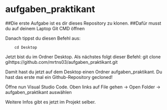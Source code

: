 # aufgaben_praktikant

##Die erste Aufgabe ist es dir dieses Repository zu klonen.
##Dafür musst du auf deinem Laptop Git CMD öffnen

Danach tippst du diesen Befehl aus:

        cd Desktop

Jetzt bist du im Ordner Desktop.
Als nächstes folgt dieser Befehl:
        git clone gihttps://github.com/mrtns03/aufgaben_praktikant.git

Damit hast du jetzt auf dem Desktop einen Ordner aufgaben_praktikant.
Du hast das erste mal ein Github-Repository gecloned!

Öffne nun Visual Studio Code.
Oben links auf File gehen -> Open Folder -> aufgaben_praktikant auswählen

Weitere Infos gibt es jetzt im Projekt selber.
